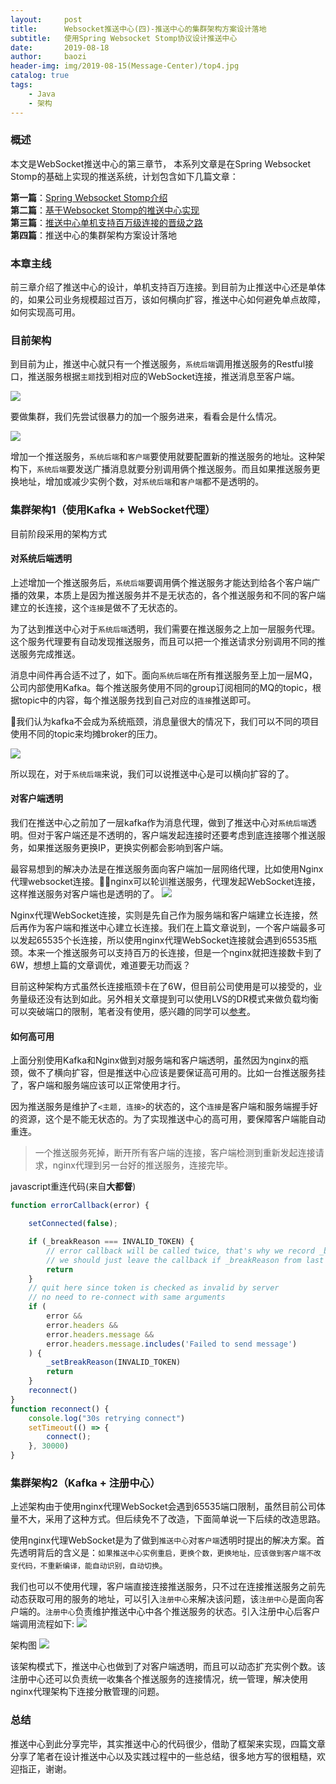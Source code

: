 ```yaml
---
layout:     post
title:      Websocket推送中心(四)-推送中心的集群架构方案设计落地
subtitle:   使用Spring Websocket Stomp协议设计推送中心
date:       2019-08-18
author:     baozi
header-img: img/2019-08-15(Message-Center)/top4.jpg
catalog: true 						
tags:								
    - Java
    - 架构
---
```


### 概述
本文是WebSocket推送中心的第三章节， 本系列文章是在Spring Websocket Stomp的基础上实现的推送系统，计划包含如下几篇文章：

**第一篇**：[Spring Websocket Stomp介绍](https://shibd.github.io/2019/08/15/Message-Center-1/)<br>
**第二篇**：[基于Websocket Stomp的推送中心实现](https://shibd.github.io/2019/08/16/Message-Center-2/)<br>
**第三篇**：[推送中心单机支持百万级连接的晋级之路](https://shibd.github.io/2019/08/17/Message-Center-3/)<br>
**第四篇**：推送中心的集群架构方案设计落地<br>

### 本章主线
前三章介绍了推送中心的设计，单机支持百万连接。到目前为止推送中心还是单体的，如果公司业务规模超过百万，该如何横向扩容，推送中心如何避免单点故障，如何实现高可用。

### 目前架构
到目前为止，推送中心就只有一个推送服务，`系统后端`调用推送服务的Restful接口，推送服务根据`主题`找到相对应的WebSocket连接，推送消息至客户端。

![](/img/2019-08-15(Message-Center)/architecture4-1.jpg)

要做集群，我们先尝试很暴力的加一个服务进来，看看会是什么情况。

![](/img/2019-08-15(Message-Center)/architecture4-2.jpg)

增加一个推送服务，`系统后端`和`客户端`要使用就要配置新的推送服务的地址。这种架构下，`系统后端`要发送广播消息就要分别调用俩个推送服务。而且如果推送服务更换地址，增加或减少实例个数，对`系统后端`和`客户端`都不是透明的。

### 集群架构1（使用Kafka + WebSocket代理）
目前阶段采用的架构方式
#### 对系统后端透明
上述增加一个推送服务后，`系统后端`要调用俩个推送服务才能达到给各个客户端广播的效果，本质上是因为推送服务并不是无状态的，各个推送服务和不同的客户端建立的长连接，这个`连接`是做不了无状态的。

为了达到推送中心对于`系统后端`透明，我们需要在推送服务之上加一层服务代理。这个服务代理要有自动发现推送服务，而且可以把一个推送请求分别调用不同的推送服务完成推送。

消息中间件再合适不过了，如下。面向`系统后端`在所有推送服务至上加一层MQ，公司内部使用Kafka。每个推送服务使用不同的group订阅相同的MQ的topic，根据topic中的内容，每个推送服务找到自己对应的`连接`推送即可。

我们认为kafka不会成为系统瓶颈，消息量很大的情况下，我们可以不同的项目使用不同的topic来均摊broker的压力。

![](/img/2019-08-15(Message-Center)/architecture4-3.jpg)

所以现在，对于`系统后端`来说，我们可以说推送中心是可以横向扩容的了。

#### 对客户端透明
我们在推送中心之前加了一层kafka作为消息代理，做到了推送中心对`系统后端`透明。但对于客户端还是不透明的，客户端发起连接时还要考虑到底连接哪个推送服务，如果推送服务更换IP，更换实例都会影响到客户端。

最容易想到的解决办法是在推送服务面向客户端加一层网络代理，比如使用Nginx代理websocket连接。nginx可以轮训推送服务，代理发起WebSocket连接，这样推送服务对客户端也是透明的了。
![](/img/2019-08-15(Message-Center)/architecture4-4.jpg)

Nginx代理WebSocket连接，实则是先自己作为服务端和客户端建立长连接，然后再作为客户端和推送中心建立长连接。我们在上篇文章说到，一个客户端最多可以发起65535个长连接，所以使用nginx代理WebSocket连接就会遇到65535瓶颈。本来一个推送服务可以支持百万的长连接，但是一个nginx就把连接数卡到了6W，想想上篇的文章调优，难道要无功而返？

目前这种架构方式虽然长连接瓶颈卡在了6W，但目前公司使用是可以接受的，业务量级还没有达到如此。另外相关文章提到可以使用LVS的DR模式来做负载均衡可以突破端口的限制，笔者没有使用，感兴趣的同学可以[参考](https://blog.csdn.net/weixin_40470303/article/details/80541639)。


#### 如何高可用
上面分别使用Kafka和Nginx做到对服务端和客户端透明，虽然因为nginx的瓶颈，做不了横向扩容，但是推送中心应该是要保证高可用的。比如一台推送服务挂了，客户端和服务端应该可以正常使用才行。

因为推送服务是维护了`<主题, 连接>`的状态的，这个`连接`是客户端和服务端握手好的资源，这个是不能无状态的。为了实现推送中心的高可用，要保障客户端能自动重连。

>一个推送服务死掉，断开所有客户端的连接，客户端检测到重新发起连接请求，nginx代理到另一台好的推送服务，连接完毕。

javascript重连代码(来自**大都督**)
``` javascript
function errorCallback(error) {

    setConnected(false);

    if (_breakReason === INVALID_TOKEN) {
        // error callback will be called twice, that's why we record _breakReason with first call
        // we should just leave the callback if _breakReason from last call exist and match invalid_token
        return
    }
    // quit here since token is checked as invalid by server
    // no need to re-connect with same arguments
    if (
        error &&
        error.headers &&
        error.headers.message &&
        error.headers.message.includes('Failed to send message')
    ) {
        _setBreakReason(INVALID_TOKEN)
        return
    }
    reconnect()
}
function reconnect() {
    console.log("30s retrying connect")
    setTimeout(() => {
        connect();
    }, 30000)
}
```

### 集群架构2（Kafka + 注册中心）

上述架构由于使用nginx代理WebSocket会遇到65535端口限制，虽然目前公司体量不大，采用了这种方式。但后续免不了改造，下面简单说一下后续的改造思路。

使用nginx代理WebSocket是为了做到`推送中心`对`客户端`透明时提出的解决方案。首先透明背后的含义是：`如果推送中心实例重启，更换个数，更换地址，应该做到客户端不改变代码，不重新编译，能自动识别，自动切换`。

我们也可以不使用代理，客户端直接连接推送服务，只不过在连接推送服务之前先动态获取可用的服务的地址，可以引入`注册中心`来解决该问题，该`注册中心`是面向客户端的。`注册中心`负责维护推送中心中各个推送服务的状态。引入注册中心后客户端调用流程如下:
![](/img/2019-08-15(Message-Center)/liucheng1.jpg)

架构图
![](/img/2019-08-15(Message-Center)/architecture4-5.jpg)

该架构模式下，推送中心也做到了对客户端透明，而且可以动态扩充实例个数。该注册中心还可以负责统一收集各个推送服务的连接情况，统一管理，解决使用nginx代理架构下连接分散管理的问题。

### 总结
推送中心到此分享完毕，其实推送中心的代码很少，借助了框架来实现，四篇文章分享了笔者在设计推送中心以及实践过程中的一些总结，很多地方写的很粗糙，欢迎指正，谢谢。